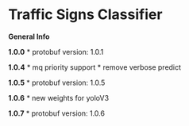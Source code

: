 # Traffic Signs Classifier 

**General Info**

**1.0.0**
    * protobuf version: 1.0.1

**1.0.4**
    * mq priority support
    * remove verbose predict
    
**1.0.5**
    * protobuf version: 1.0.5
    
**1.0.6**
    * new weights for yoloV3
    
**1.0.7**
    * protobuf version: 1.0.6
